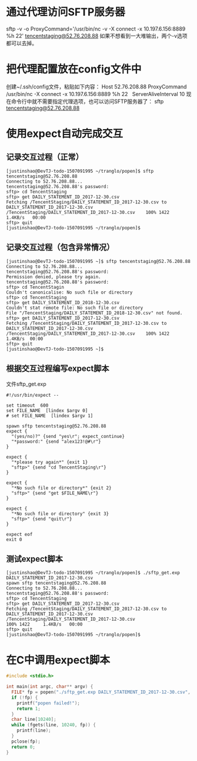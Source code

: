 # 通过代理访问SFTP服务器
sftp -v -o ProxyCommand='/usr/bin/nc -v -X connect  -x 10.197.6.156:8889 %h 22' tencentstaging@52.76.208.88
如果不想看到一大堆输出，两个-v选项都可以去掉。

# 把代理配置放在config文件中
创建~/.ssh/config文件，粘贴如下内容：
Host 52.76.208.88
    ProxyCommand        /usr/bin/nc -X connect -x 10.197.6.156:8889 %h 22
    ServerAliveInterval 10
现在命令行中就不需要指定代理选项，也可以访问SFTP服务器了：
sftp tencentstaging@52.76.208.88

# 使用expect自动完成交互
## 记录交互过程（正常）
```
[justinshao@DevTJ-todo-1507091995 ~/tranglo/popen]$ sftp tencentstaging@52.76.208.88
Connecting to 52.76.208.88...
tencentstaging@52.76.208.88's password: 
sftp> cd TencentStaging
sftp> get DAILY_STATEMENT_ID_2017-12-30.csv
Fetching /TencentStaging/DAILY_STATEMENT_ID_2017-12-30.csv to DAILY_STATEMENT_ID_2017-12-30.csv
/TencentStaging/DAILY_STATEMENT_ID_2017-12-30.csv    100% 1422    1.4KB/s   00:00
sftp> quit
[justinshao@DevTJ-todo-1507091995 ~/tranglo/popen]$
```
## 记录交互过程（包含异常情况）
```
[justinshao@DevTJ-todo-1507091995 ~]$ sftp tencentstaging@52.76.208.88
Connecting to 52.76.208.88...
tencentstaging@52.76.208.88's password: 
Permission denied, please try again.
tencentstaging@52.76.208.88's password: 
sftp> cd TencentStagin
Couldn't canonicalise: No such file or directory
sftp> cd TencentStaging
sftp> get DAILY_STATEMENT_ID_2018-12-30.csv 
Couldn't stat remote file: No such file or directory
File "/TencentStaging/DAILY_STATEMENT_ID_2018-12-30.csv" not found.
sftp> get DAILY_STATEMENT_ID_2017-12-30.csv 
Fetching /TencentStaging/DAILY_STATEMENT_ID_2017-12-30.csv to DAILY_STATEMENT_ID_2017-12-30.csv
/TencentStaging/DAILY_STATEMENT_ID_2017-12-30.csv    100% 1422  1.4KB/s  00:00
sftp> quit
[justinshao@DevTJ-todo-1507091995 ~]$
```
## 根据交互过程编写expect脚本
文件sftp_get.exp
```shell
#!/usr/bin/expect --

set timeout  600
set FILE_NAME  [lindex $argv 0]
# set FILE_NAME  [lindex $argv 1]

spawn sftp tencentstaging@52.76.208.88
expect {
  "(yes/no)?" {send "yes\r"; expect_continue}
  "*password:" {send "alex123!@#\r"}
}

expect {
  "*please try again*" {exit 1}
  "sftp>" {send "cd TencentStaging\r"}
}

expect {
  "*No such file or directory*" {exit 2}
  "sftp>" {send "get $FILE_NAME\r"}
}

expect {
  "*No such file or directory" {exit 3}
  "sftp>" {send "quit\r"}
}

expect eof
exit 0
```
## 测试expect脚本
```
[justinshao@DevTJ-todo-1507091995 ~/tranglo/popen]$ ./sftp_get.exp DAILY_STATEMENT_ID_2017-12-30.csv
spawn sftp tencentstaging@52.76.208.88
Connecting to 52.76.208.88...
tencentstaging@52.76.208.88's password: 
sftp> cd TencentStaging
sftp> get DAILY_STATEMENT_ID_2017-12-30.csv
Fetching /TencentStaging/DAILY_STATEMENT_ID_2017-12-30.csv to DAILY_STATEMENT_ID_2017-12-30.csv
/TencentStaging/DAILY_STATEMENT_ID_2017-12-30.csv                                                                                                  100% 1422     1.4KB/s   00:00    
sftp> quit
[justinshao@DevTJ-todo-1507091995 ~/tranglo/popen]$ 
```

# 在C中调用expect脚本
```c++
#include <stdio.h>

int main(int argc, char** argv) {
  FILE* fp = popen("./sftp_get.exp DAILY_STATEMENT_ID_2017-12-30.csv", "r");
  if (!fp) {
    printf("popen failed!");
    return 1;
  }
  char line[10240];
  while (fgets(line, 10240, fp)) {
    printf(line);
  }
  pclose(fp);
  return 0;
}
```
